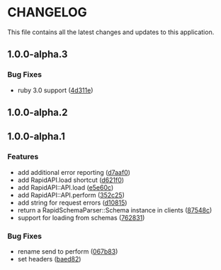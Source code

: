 # CHANGELOG

This file contains all the latest changes and updates to this application.

## 1.0.0-alpha.3

### Bug Fixes

- ruby 3.0 support ([4d311e](https://github.com/krystal/rapid_api_client/commit/4d311e8b8d56d0ee1cb7a4374159333b26724690))

## 1.0.0-alpha.2

## 1.0.0-alpha.1

### Features

- add additional error reporting ([d7aaf0](https://github.com/krystal/rapid_api_client/commit/d7aaf0e5e42689e424769a270836f71915139353))
- add RapidAPI.load shortcut ([d621f0](https://github.com/krystal/rapid_api_client/commit/d621f03d23069cf8fa42e4dfd23233d69318cfba))
- add RapidAPI::API.load ([e5e60c](https://github.com/krystal/rapid_api_client/commit/e5e60c794c0df61a28e4109d3869f23519bb6d46))
- add RapidAPI::API.perform ([352c25](https://github.com/krystal/rapid_api_client/commit/352c25a3e54c72e7ec796b0ce2c4fb2ed7dcb596))
- add string for request errors ([d10815](https://github.com/krystal/rapid_api_client/commit/d1081501352a8a6581f7f1786bc14e95b6d193ee))
- return a RapidSchemaParser::Schema instance in clients ([87548c](https://github.com/krystal/rapid_api_client/commit/87548c5f8a63123424f578da2d84e388c49ae019))
- support for loading from schemas ([762831](https://github.com/krystal/rapid_api_client/commit/7628312106a495df1af175fa4decad5d2d03f57d))

### Bug Fixes

- rename send to perform ([067b83](https://github.com/krystal/rapid_api_client/commit/067b8391002bd3e7b9b2b73e09d3f6c341ad7a0e))
- set headers ([baed82](https://github.com/krystal/rapid_api_client/commit/baed82f9e35c65e5fc38812ec023d30d7be17c36))
